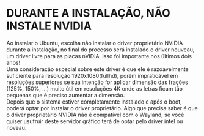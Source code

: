 # **DURANTE A INSTALAÇÃO, NÃO INSTALE NVIDIA**

Ao instalar o Ubuntu, escolha não instalar o driver proprietário NVIDIA durante a instalação, no final do processo será instalado o driver nouveau, um driver livre para as placas nVIDIA. Isso foi importante nos últimos dois anos\!  
Uma consideração especial sobre este driver é que ele é razoavelmente suficiente para resolução 1920x1080(fullhd), porém impraticável em resoluções superiores se sua intenção for aplicar dimensão das frações (125%, 150%, …) muito útil em resoluções 4K onde as letras ficam tão pequenas que é preciso aumentar a dimensão.  
Depois que o sistema estiver completamente instalado e após o boot, poderá optar por instalar o driver proprietário. Algo que precisa saber é que o driver proprietário NVIDIA não é compatível com o Wayland, se você quiser usufruir deste servidor gráfico terá de optar pelo driver intel ou noveau.
